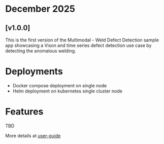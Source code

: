 # December 2025

## [v1.0.0]

This is the first version of the Multimodal - Weld Defect Detection sample app
showcasing a Vison and time series defect detection use case by detecting the anomalous welding.

# Deployments

- Docker compose deployment on single node
- Helm deployment on kubernetes single cluster node

# Features

TBD

More details at [user-guide](../../user-guide/index.rst)
